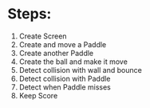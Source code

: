 # Steps:

1. Create Screen
2. Create and move a Paddle
3. Create another Paddle
4. Create the ball and make it move
5. Detect collision with wall and bounce
6. Detect collision with Paddle
7. Detect when Paddle misses
8. Keep Score